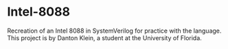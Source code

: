 # Intel-8088
Recreation of an Intel 8088 in SystemVerilog for practice with the language. This project is by Danton Klein, a student at the University of Florida.

